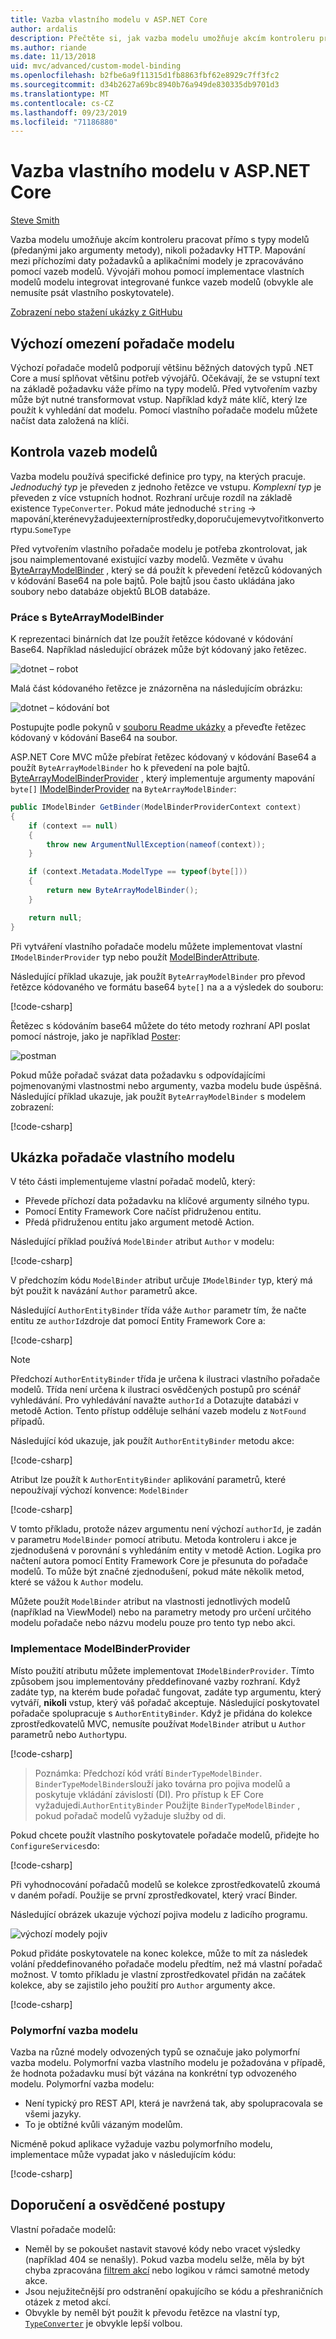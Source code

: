 ```yaml
---
title: Vazba vlastního modelu v ASP.NET Core
author: ardalis
description: Přečtěte si, jak vazba modelu umožňuje akcím kontroleru pracovat přímo s typy modelů v ASP.NET Core.
ms.author: riande
ms.date: 11/13/2018
uid: mvc/advanced/custom-model-binding
ms.openlocfilehash: b2fbe6a9f11315d1fb8863fbf62e8929c7ff3fc2
ms.sourcegitcommit: d34b2627a69bc8940b76a949de830335db9701d3
ms.translationtype: MT
ms.contentlocale: cs-CZ
ms.lasthandoff: 09/23/2019
ms.locfileid: "71186880"
---
```

# <a name="custom-model-binding-in-aspnet-core"></a>Vazba vlastního modelu v ASP.NET Core

[Steve Smith](https://ardalis.com/)

Vazba modelu umožňuje akcím kontroleru pracovat přímo s typy modelů (předanými jako argumenty metody), nikoli požadavky HTTP. Mapování mezi příchozími daty požadavků a aplikačními modely je zpracováváno pomocí vazeb modelů. Vývojáři mohou pomocí implementace vlastních modelů modelu integrovat integrované funkce vazeb modelů (obvykle ale nemusíte psát vlastního poskytovatele).

[Zobrazení nebo stažení ukázky z GitHubu](https://github.com/aspnet/AspNetCore.Docs/tree/master/aspnetcore/mvc/advanced/custom-model-binding/)

## <a name="default-model-binder-limitations"></a>Výchozí omezení pořadače modelu

Výchozí pořadače modelů podporují většinu běžných datových typů .NET Core a musí splňovat většinu potřeb vývojářů. Očekávají, že se vstupní text na základě požadavku váže přímo na typy modelů. Před vytvořením vazby může být nutné transformovat vstup. Například když máte klíč, který lze použít k vyhledání dat modelu. Pomocí vlastního pořadače modelu můžete načíst data založená na klíči.

## <a name="model-binding-review"></a>Kontrola vazeb modelů

Vazba modelu používá specifické definice pro typy, na kterých pracuje. *Jednoduchý typ* je převeden z jednoho řetězce ve vstupu. *Komplexní typ* je převeden z více vstupních hodnot. Rozhraní určuje rozdíl na základě existence `TypeConverter`. Pokud máte jednoduché `string`  ->  mapování,kterénevyžadujeexterníprostředky,doporučujemevytvořitkonvertortypu.`SomeType`

Před vytvořením vlastního pořadače modelu je potřeba zkontrolovat, jak jsou naimplementované existující vazby modelů. Vezměte v úvahu [ByteArrayModelBinder](/dotnet/api/microsoft.aspnetcore.mvc.modelbinding.binders.bytearraymodelbinder) , který se dá použít k převedení řetězců kódovaných v kódování Base64 na pole bajtů. Pole bajtů jsou často ukládána jako soubory nebo databáze objektů BLOB databáze.

### <a name="working-with-the-bytearraymodelbinder"></a>Práce s ByteArrayModelBinder

K reprezentaci binárních dat lze použít řetězce kódované v kódování Base64. Například následující obrázek může být kódovaný jako řetězec.

![dotnet – robot](custom-model-binding/images/bot.png "dotnet – robot")

Malá část kódovaného řetězce je znázorněna na následujícím obrázku:

![dotnet – kódování bot](custom-model-binding/images/encoded-bot.png "dotnet – kódování bot")

Postupujte podle pokynů v [souboru Readme ukázky](https://github.com/aspnet/AspNetCore.Docs/blob/master/aspnetcore/mvc/advanced/custom-model-binding/sample/CustomModelBindingSample/README.md) a převeďte řetězec kódovaný v kódování Base64 na soubor.

ASP.NET Core MVC může přebírat řetězec kódovaný v kódování Base64 a použít `ByteArrayModelBinder` ho k převedení na pole bajtů. [ByteArrayModelBinderProvider](/dotnet/api/microsoft.aspnetcore.mvc.modelbinding.binders.bytearraymodelbinderprovider) , který implementuje argumenty mapování `byte[]` [IModelBinderProvider](/dotnet/api/microsoft.aspnetcore.mvc.modelbinding.imodelbinderprovider) na `ByteArrayModelBinder`:

```csharp
public IModelBinder GetBinder(ModelBinderProviderContext context)
{
    if (context == null)
    {
        throw new ArgumentNullException(nameof(context));
    }

    if (context.Metadata.ModelType == typeof(byte[]))
    {
        return new ByteArrayModelBinder();
    }

    return null;
}
```

Při vytváření vlastního pořadače modelu můžete implementovat vlastní `IModelBinderProvider` typ nebo použít [ModelBinderAttribute](/dotnet/api/microsoft.aspnetcore.mvc.modelbinderattribute).

Následující příklad ukazuje, jak použít `ByteArrayModelBinder` pro převod řetězce kódovaného ve formátu base64 `byte[]` na a a výsledek do souboru:

[!code-csharp[](custom-model-binding/sample/CustomModelBindingSample/Controllers/ImageController.cs?name=post1&highlight=3)]

Řetězec s kódováním base64 můžete do této metody rozhraní API poslat pomocí nástroje, jako je například [Poster](https://www.getpostman.com/):

![postman](custom-model-binding/images/postman.png "postman")

Pokud může pořadač svázat data požadavku s odpovídajícími pojmenovanými vlastnostmi nebo argumenty, vazba modelu bude úspěšná. Následující příklad ukazuje, jak použít `ByteArrayModelBinder` s modelem zobrazení:

[!code-csharp[](custom-model-binding/sample/CustomModelBindingSample/Controllers/ImageController.cs?name=post2&highlight=2)]

## <a name="custom-model-binder-sample"></a>Ukázka pořadače vlastního modelu

V této části implementujeme vlastní pořadač modelů, který:

- Převede příchozí data požadavku na klíčové argumenty silného typu.
- Pomocí Entity Framework Core načíst přidruženou entitu.
- Předá přidruženou entitu jako argument metodě Action.

Následující příklad používá `ModelBinder` atribut `Author` v modelu:

[!code-csharp[](custom-model-binding/sample/CustomModelBindingSample/Data/Author.cs?highlight=10)]

V předchozím kódu `ModelBinder` atribut určuje `IModelBinder` typ, který má být použit k navázání `Author` parametrů akce.

Následující `AuthorEntityBinder` třída váže `Author` parametr tím, že načte entitu ze `authorId`zdroje dat pomocí Entity Framework Core a:

[!code-csharp[](custom-model-binding/sample/CustomModelBindingSample/Binders/AuthorEntityBinder.cs?name=demo)]

> [!NOTE]
> Předchozí `AuthorEntityBinder` třída je určena k ilustraci vlastního pořadače modelů. Třída není určena k ilustraci osvědčených postupů pro scénář vyhledávání. Pro vyhledávání navažte `authorId` a Dotazujte databázi v metodě Action. Tento přístup odděluje selhání vazeb modelu z `NotFound` případů.

Následující kód ukazuje, jak použít `AuthorEntityBinder` metodu akce:

[!code-csharp[](custom-model-binding/sample/CustomModelBindingSample/Controllers/BoundAuthorsController.cs?name=demo2&highlight=2)]

Atribut lze použít k `AuthorEntityBinder` aplikování parametrů, které nepoužívají výchozí konvence: `ModelBinder`

[!code-csharp[](custom-model-binding/sample/CustomModelBindingSample/Controllers/BoundAuthorsController.cs?name=demo1&highlight=2)]

V tomto příkladu, protože název argumentu není výchozí `authorId`, je zadán v parametru `ModelBinder` pomocí atributu. Metoda kontroleru i akce je zjednodušená v porovnání s vyhledáním entity v metodě Action. Logika pro načtení autora pomocí Entity Framework Core je přesunuta do pořadače modelů. To může být značné zjednodušení, pokud máte několik metod, které se vážou k `Author` modelu.

Můžete použít `ModelBinder` atribut na vlastnosti jednotlivých modelů (například na ViewModel) nebo na parametry metody pro určení určitého modelu pořadače nebo názvu modelu pouze pro tento typ nebo akci.

### <a name="implementing-a-modelbinderprovider"></a>Implementace ModelBinderProvider

Místo použití atributu můžete implementovat `IModelBinderProvider`. Tímto způsobem jsou implementovány předdefinované vazby rozhraní. Když zadáte typ, na kterém bude pořadač fungovat, zadáte typ argumentu, který vytváří, **nikoli** vstup, který váš pořadač akceptuje. Následující poskytovatel pořadače spolupracuje s `AuthorEntityBinder`. Když je přidána do kolekce zprostředkovatelů MVC, nemusíte používat `ModelBinder` atribut u `Author` parametrů nebo `Author`typu.

[!code-csharp[](custom-model-binding/sample/CustomModelBindingSample/Binders/AuthorEntityBinderProvider.cs?highlight=17-20)]

> Poznámka: Předchozí kód vrátí `BinderTypeModelBinder`. `BinderTypeModelBinder`slouží jako továrna pro pojiva modelů a poskytuje vkládání závislostí (DI). Pro přístup k EF Core vyžadujedi.`AuthorEntityBinder` Použijte `BinderTypeModelBinder` , pokud pořadač modelů vyžaduje služby od di.

Pokud chcete použít vlastního poskytovatele pořadače modelů, přidejte ho `ConfigureServices`do:

[!code-csharp[](custom-model-binding/sample/CustomModelBindingSample/Startup.cs?name=callout&highlight=5-9)]

Při vyhodnocování pořadačů modelů se kolekce zprostředkovatelů zkoumá v daném pořadí. Použije se první zprostředkovatel, který vrací Binder.

Následující obrázek ukazuje výchozí pojiva modelu z ladicího programu.

![výchozí modely pojiv](custom-model-binding/images/default-model-binders.png "výchozí modely pojiv")

Pokud přidáte poskytovatele na konec kolekce, může to mít za následek volání předdefinovaného pořadače modelu předtím, než má vlastní pořadač možnost. V tomto příkladu je vlastní zprostředkovatel přidán na začátek kolekce, aby se zajistilo jeho použití pro `Author` argumenty akce.

[!code-csharp[](custom-model-binding/sample/CustomModelBindingSample/Startup.cs?name=callout&highlight=5-9)]

### <a name="polymorphic-model-binding"></a>Polymorfní vazba modelu

Vazba na různé modely odvozených typů se označuje jako polymorfní vazba modelu. Polymorfní vazba vlastního modelu je požadována v případě, že hodnota požadavku musí být vázána na konkrétní typ odvozeného modelu. Polymorfní vazba modelu:

* Není typický pro REST API, která je navržená tak, aby spolupracovala se všemi jazyky.
* To je obtížné kvůli vázaným modelům.

Nicméně pokud aplikace vyžaduje vazbu polymorfního modelu, implementace může vypadat jako v následujícím kódu:

[!code-csharp[](custom-model-binding/3.0sample/PolymorphicModelBinding/ModelBinders/PolymorphicModelBinder.cs?name=snippet)]

## <a name="recommendations-and-best-practices"></a>Doporučení a osvědčené postupy

Vlastní pořadače modelů:

- Neměl by se pokoušet nastavit stavové kódy nebo vracet výsledky (například 404 se nenašly). Pokud vazba modelu selže, měla by být chyba zpracována [filtrem akcí](xref:mvc/controllers/filters) nebo logikou v rámci samotné metody akce.
- Jsou nejužitečnější pro odstranění opakujícího se kódu a přeshraničních otázek z metod akcí.
- Obvykle by neměl být použit k převodu řetězce na vlastní typ, [`TypeConverter`](/dotnet/api/system.componentmodel.typeconverter) je obvykle lepší volbou.
